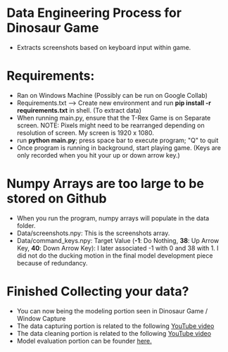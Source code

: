 # Data Engineering Process for Dinosaur Game
- Extracts screenshots based on keyboard input within game.

# Requirements:
- Ran on Windows Machine (Possibly can be run on Google Collab)
- Requirements.txt --> Create new environment and run **pip install -r requirements.txt** in shell. (To extract data)
- When running main.py, ensure that the T-Rex Game is on Separate screen. NOTE: Pixels might need to be rearranged depending on resolution of screen. My screen is 1920 x 1080.
- run **python main.py**; press space bar to execute program; "Q" to quit
- Once program is running in background, start playing game. (Keys are only recorded when you hit your up or down arrow key.)

# Numpy Arrays are too large to be stored on Github
- When you run the program, numpy arrays will populate in the data folder.
- Data/screenshots.npy: This is the screenshots array.
- Data/command_keys.npy: Target Value (**-1**: Do Nothing, **38**: Up Arrow Key, **40**: Down Arrow Key): I later associated -1 with 0 and 38 with 1. I did not do the ducking motion in the final model development piece because of redundancy.

# Finished Collecting your data?
- You can now being the modeling portion seen in Dinosaur Game / Window Capture
- The data capturing portion is related to the following [YouTube video](https://youtu.be/6iekqFLAxl0)
- The data cleaning portion is related to the following [YouTube video](https://youtu.be/K9XMAnwO7wM)
- Model evaluation portion can be founder [here.](https://www.youtube.com/watch?v=PXQgRGPl4gw)
